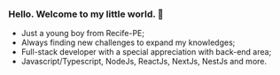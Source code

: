 ### Hello. Welcome to my little world. 👋

- Just a young boy from Recife-PE;
- Always finding new challenges to expand my knowledges;
- Full-stack developer with a special appreciation with back-end area;
- Javascript/Typescript, NodeJs, ReactJs, NextJs, NestJs and more.
